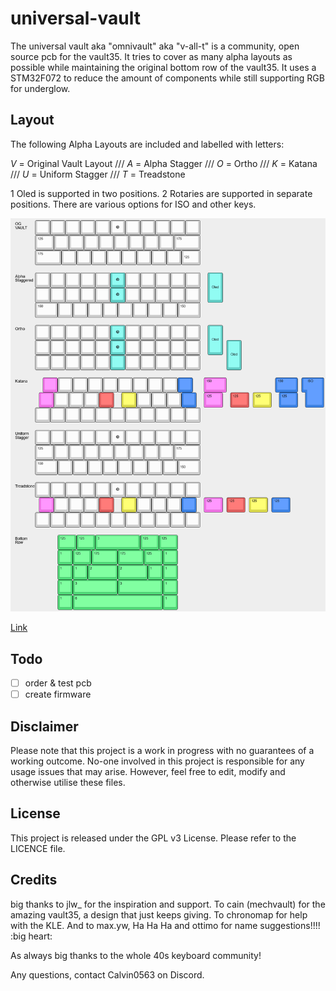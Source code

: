 # universal-vault

The universal vault aka "omnivault" aka "v-all-t" is a community, open source pcb for the vault35. It tries to cover as many alpha layouts as possible while maintaining the original bottom row of the vault35. It uses a STM32F072 to reduce the amount of components while still supporting RGB for underglow.

## Layout

The following Alpha Layouts are included and labelled with letters:

*V* = Original Vault Layout ///
*A* = Alpha Stagger ///
*O* = Ortho ///
*K* = Katana ///
*U* = Uniform Stagger ///
*T* = Treadstone

1 Oled is supported in two positions. 2 Rotaries are supported in separate positions. There are various options for ISO and other keys.

![](https://github.com/calvin-mcd/universal-vault/blob/main/Images/KLE.png)

[Link](http://www.keyboard-layout-editor.com/#/gists/3ef7aba83f82a949b1ddb73d159c1351)

## Todo

- [ ] order & test pcb
- [ ] create firmware

## Disclaimer

Please note that this project is a work in progress with no guarantees of a working outcome. No-one involved in this project is responsible for any usage issues that may arise. However, feel free to edit, modify and otherwise utilise these files.

## License

This project is released under the GPL v3 License. Please refer to the LICENCE file.

## Credits

big thanks to jlw_ for the inspiration and support. To cain (mechvault) for the amazing vault35, a design that just keeps giving. To chronomap for help with the KLE. And to max.yw, Ha Ha Ha
and ottimo for name suggestions!!!! :big heart:

As always big thanks to the whole 40s keyboard community!

Any questions, contact Calvin0563 on Discord. 